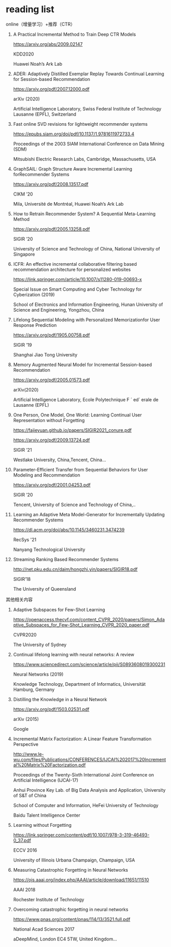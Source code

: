 # reading list

online（增量学习）+推荐（CTR）

1. A Practical Incremental Method to Train Deep CTR Models

   https://arxiv.org/abs/2009.02147

   KDD2020

   Huawei Noah’s Ark Lab

2. ADER: Adaptively Distilled Exemplar Replay Towards Continual Learning for Session-based Recommendation

   https://arxiv.org/pdf/2007.12000.pdf

   arXiv (2020)

   Artificial Intelligence Laboratory, Swiss Federal Institute of Technology Lausanne (EPFL), Switzerland

3. Fast online SVD revisions for lightweight recommender systems

   https://epubs.siam.org/doi/pdf/10.1137/1.9781611972733.4

   Proceedings of the 2003 SIAM International Conference on Data Mining (SDM)

   Mitsubishi Electric Research Labs, Cambridge, Massachusetts, USA

4. GraphSAIL: Graph Structure Aware Incremental Learning forRecommender Systems

   https://arxiv.org/pdf/2008.13517.pdf

   CIKM ’20

   Mila, Université de Montréal, Huawei Noah’s Ark Lab

5. How to Retrain Recommender System? A Sequential Meta-Learning Method

   https://arxiv.org/pdf/2005.13258.pdf

   SIGIR ’20

   University of Science and Technology of China, National University of Singapore

6. ICFR: An effective incremental collaborative filtering based recommendation architecture for personalized websites

   https://link.springer.com/article/10.1007/s11280-019-00693-x

   Special Issue on Smart Computing and Cyber Technology for Cyberization (2019)

   School of Electronics and Information Engineering, Hunan University of Science and Engineering, Yongzhou, China

7. Lifelong Sequential Modeling with Personalized Memorizationfor User Response Prediction

   https://arxiv.org/pdf/1905.00758.pdf

   SIGIR ’19

   Shanghai Jiao Tong University

8. Memory Augmented Neural Model for Incremental Session-based Recommendation

   https://arxiv.org/pdf/2005.01573.pdf

   arXiv(2020)

   Artificial Intelligence Laboratory, Ecole Polytechnique F ´ ed´ erale de Lausanne (EPFL)

9. One Person, One Model, One World: Learning Continual User Representation without Forgetting

   https://fajieyuan.github.io/papers/SIGIR2021_conure.pdf

   https://arxiv.org/pdf/2009.13724.pdf

   SIGIR ’21

   Westlake University, China,Tencent, China...

10. Parameter-Efficient Transfer from Sequential Behaviors for User Modeling and Recommendation

    https://arxiv.org/pdf/2001.04253.pdf

    SIGIR ’20

    Tencent, University of Science and Technology of China,..

11. Learning an Adaptive Meta Model-Generator for Incrementally Updating Recommender Systems

    https://dl.acm.org/doi/abs/10.1145/3460231.3474239

    RecSys '21

    Nanyang Technological University

12. Streaming Ranking Based Recommender Systems

    http://net.pku.edu.cn/daim/hongzhi.yin/papers/SIGIR18.pdf

    SIGIR’18

    The University of Queensland







其他相关内容

1. Adaptive Subspaces for Few-Shot Learning

   https://openaccess.thecvf.com/content_CVPR_2020/papers/Simon_Adaptive_Subspaces_for_Few-Shot_Learning_CVPR_2020_paper.pdf

   CVPR2020	

   The University of Sydney

2. Continual lifelong learning with neural networks: A review

   https://www.sciencedirect.com/science/article/pii/S0893608019300231

   Neural Networks (2019)

   Knowledge Technology, Department of Informatics, Universität Hamburg, Germany

3. Distilling the Knowledge in a Neural Network

   https://arxiv.org/pdf/1503.02531.pdf

   arXiv (2015)

   Google

4. Incremental Matrix Factorization: A Linear Feature Transformation Perspective

   http://www.le-wu.com/files/Publications/CONFERENCES/IJCAI%202017%20Incremental%20Matrix%20Factorization.pdf

   Proceedings of the Twenty-Sixth International Joint Conference on Artificial Intelligence (IJCAI-17) 

   Anhui Province Key Lab. of Big Data Analysis and Application, University of S&T of China 

   School of Computer and Information, HeFei University of Technology 

   Baidu Talent Intelligence Center

5. Learning without Forgetting

   https://link.springer.com/content/pdf/10.1007/978-3-319-46493-0_37.pdf

   ECCV 2016

   University of Illinois Urbana Champaign, Champaign, USA

6. Measuring Catastrophic Forgetting in Neural Networks

   https://ojs.aaai.org/index.php/AAAI/article/download/11651/11510

   AAAI 2018

   Rochester Institute of Technology

7. Overcoming catastrophic forgetting in neural networks

   https://www.pnas.org/content/pnas/114/13/3521.full.pdf

    National Acad Sciences 2017

   aDeepMind, London EC4 5TW, United Kingdom...






